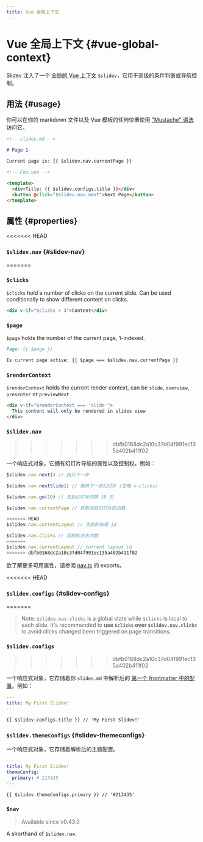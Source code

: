 ```yaml
---
title: Vue 全局上下文
---
```


# Vue 全局上下文 {#vue-global-context}

Slidev 注入了一个 [全局的 Vue 上下文](https://v3.vuejs.org/api/application-config.html#globalproperties) `$slidev`，它用于高级的条件判断或导航控制。

## 用法 {#usage}

你可以在你的 markdown 文件以及 Vue 模板的任何位置使用 ["Mustache" 语法](https://v3.vuejs.org/guide/template-syntax.html#interpolations) 访问它。

```md
<!-- slides.md -->

# Page 1

Current page is: {{ $slidev.nav.currentPage }}
```

```html
<!-- Foo.vue -->

<template>
  <div>Title: {{ $slidev.configs.title }}</div>
  <button @click="$slidev.nav.next">Next Page</button>
</template>
```

## 属性 {#properties}

<<<<<<< HEAD
### `$slidev.nav` {#slidev-nav}
=======
### `$clicks`

`$clicks` hold a number of clicks on the current slide. Can be used conditionally to show different content on clicks.

```html
<div v-if="$clicks > 3">Content</div>
```

### `$page`

`$page` holds the number of the current page, 1-indexed.

```md
Page: {{ $page }}

Is current page active: {{ $page === $slidev.nav.currentPage }}
```

### `$renderContext`

`$renderContext` holds the current render context, can be `slide`, `overview`, `presenter` or `previewNext`

```md
<div v-if="$renderContext === 'slide'">
  This content will only be rendered in slides view
</div>
```

### `$slidev.nav`
>>>>>>> dbfb0168dc2a10c37d04f991ec135a402b411f02

一个响应式对象，它拥有幻灯片导航的属性以及控制权。例如：

```js
$slidev.nav.next() // 执行下一步

$slidev.nav.nextSlide() // 跳转下一张幻灯片 (忽略 v-clicks)

$slidev.nav.go(10) // 去到幻灯片的第 10 页
```

```js
$slidev.nav.currentPage // 获取当前幻灯片的页数

<<<<<<< HEAD
$slidev.nav.currentLayout // 当前的布局 id

$slidev.nav.clicks // 目前的点击次数
=======
$slidev.nav.currentLayout // current layout id
>>>>>>> dbfb0168dc2a10c37d04f991ec135a402b411f02
```

欲了解更多可用属性，请参阅 [nav.ts](https://github.com/slidevjs/slidev/blob/main/packages/client/logic/nav.ts) 的 exports。

<<<<<<< HEAD
### `$slidev.configs` {#slidev-configs}
=======
> Note: `$slidev.nav.clicks` is a global state while `$clicks` is local to each slide. It's recommended to **use `$clicks` over `$slidev.nav.clicks`** to avoid clicks changed been triggered on page transitions.

### `$slidev.configs`
>>>>>>> dbfb0168dc2a10c37d04f991ec135a402b411f02

一个响应式对象，它存储着你 `slides.md` 中解析后的 [第一个 frontmatter 中的配置](/custom/#frontmatter-configures)。例如：

```yaml
---
title: My First Slidev!
---
```

```
{{ $slidev.configs.title }} // 'My First Slidev!'
```

### `$slidev.themeConfigs` {#slidev-themeconfigs}

一个响应式对象，它存储着解析后的主题配置。

```yaml
---
title: My First Slidev!
themeConfig:
  primary: # 213435
---
```

```
{{ $slidev.themeConfigs.primary }} // '#213435'
```

### `$nav`

> Available since v0.43.0

A shorthand of `$slidev.nav`.
